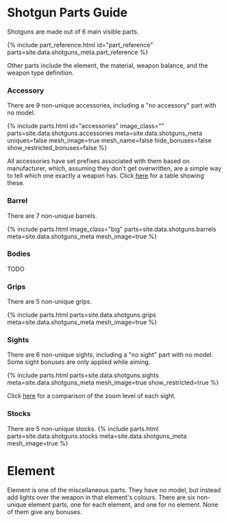# Shotgun Parts Guide
Shotguns are made out of 6 main visible parts.

<style>
#part_reference img {
    max-width: calc(var(--img-size-big) + var(--img-size-increment));
    max-height: calc(var(--img-size-big) + var(--img-size-increment));
    min-height: revert;
}
</style>
{% include part_reference.html id="part_reference" parts=site.data.shotguns_meta.part_reference %}

Other parts include the element, the material, weapon balance, and the weapon type definition.

### Accessory
There are 9 non-unique accessories, including a "no accessory" part with no model.

<style>
#accessories img {
    object-fit: contain;
    min-width: var(--img-size-standard);
    min-height: var(--img-size-standard);
}
</style>
{% include parts.html 
    id="accessories"
    image_class=""
    parts=site.data.shotguns.accessories
    meta=site.data.shotguns_meta
    uniques=false
    mesh_image=true
    mesh_name=false
    hide_bonuses=false
    show_restricted_bonuses=false
%}

All accessories have set prefixes associated with them based on manufacturer, which, assuming they
don't get overwritten, are a simple way to tell which one exactly a weapon has. Click
[here](/shotguns/prefixes/) for a table showing these.

### Barrel
There are 7 non-unique barrels.

{% include parts.html 
    image_class="big"
    parts=site.data.shotguns.barrels
    meta=site.data.shotguns_meta
    mesh_image=true
%}

### Bodies
TODO

### Grips
There are 5 non-unique grips.

{% include parts.html 
    parts=site.data.shotguns.grips
    meta=site.data.shotguns_meta
    mesh_image=true
%}

### Sights
There are 6 non-unique sights, including a "no sight" part with no model. Some sight bonuses are
only applied while aiming.

{% include parts.html 
    parts=site.data.shotguns.sights
    meta=site.data.shotguns_meta
    mesh_image=true
    show_restricted=true
%}

Click [here](/shotguns/zoom/) for a comparison of the zoom level of each sight.

### Stocks
There are 5 non-unique stocks.
{% include parts.html 
    parts=site.data.shotguns.stocks
    meta=site.data.shotguns_meta
    mesh_image=true
%}

# Element
Element is one of the miscellaneous parts. They have no model, but instead add lights over the
weapon in that element's colours. There are six non-unique element parts, one for each element, and
one for no element. None of them give any bonuses. 
